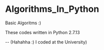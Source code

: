 # Algorithms_In_Python
Basic Algoritms :)

These codes written in Python 2.7.13


--
(Hahahha :) I coded at the University)

